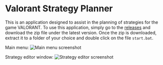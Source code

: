 # Valorant Strategy Planner
This is an application designed to assist in the planning of strategies for the game VALORANT.
To use this application, simply go to the [releases](https://github.com/dolinseth/ValorantStratPlanner/releases) and download the zip file under the latest version. Once the zip is downloaded, extract it to a folder of your choice and double click on the file ```start.bat```.

Main menu:
![Main menu screenshot](Screenshots/MainMenu.png)

Strategy editor window:
![Strategy editor screenshot](Screenshots/StratEditor1.png)
